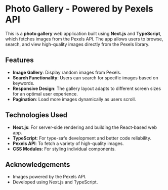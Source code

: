 # Photo Gallery - Powered by Pexels API

This is a **photo gallery** web application built using **Next.js** and **TypeScript**, which fetches images from the Pexels API. The app allows users to browse, search, and view high-quality images directly from the Pexels library.

## Features

- **Image Gallery**: Display random images from Pexels.
- **Search Functionality**: Users can search for specific images based on keywords.
- **Responsive Design**: The gallery layout adapts to different screen sizes for an optimal user experience.
- **Pagination**: Load more images dynamically as users scroll.

## Technologies Used

- **Next.js**: For server-side rendering and building the React-based web app.
- **TypeScript**: For type-safe development and better code reliability.
- **Pexels API**: To fetch a variety of high-quality images.
- **CSS Modules**: For styling individual components.
## Acknowledgements
- Images powered by the Pexels API.
- Developed using Next.js and TypeScript.

